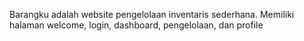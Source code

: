 Barangku adalah website pengelolaan inventaris sederhana. Memiliki halaman
welcome, login, dashboard, pengelolaan, dan profile
